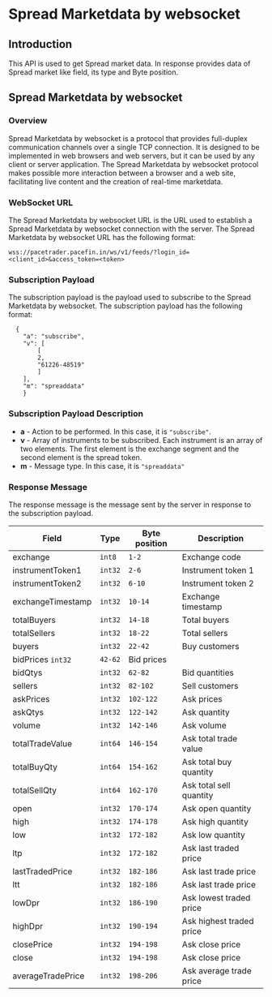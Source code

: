 # Spread Marketdata by websocket

## Introduction
This API is used to get Spread market data. In response provides data of Spread market like field, its type and Byte position.

## Spread Marketdata by websocket

### Overview
Spread Marketdata by websocket is a protocol that provides full-duplex communication channels over a single TCP connection. It is designed to be implemented in web browsers and web servers, but it can be used by any client or server application. The Spread Marketdata by websocket protocol makes possible more interaction between a browser and a web site, facilitating live content and the creation of real-time marketdata.

### WebSocket URL
The Spread Marketdata by websocket URL is the URL used to establish a Spread Marketdata by websocket connection with the server. The Spread Marketdata by websocket URL has the following format:
```
wss://pacetrader.pacefin.in/ws/v1/feeds/?login_id=<client_id>&access_token=<token>
```

### Subscription Payload
The subscription payload is the payload used to subscribe to the Spread Marketdata by websocket. The subscription payload has the following format:
```
  {
    "a": "subscribe",
    "v": [
        [
        2,
        "61226-48519"
        ]
    ],
    "m": "spreaddata"
    }
```


### Subscription Payload Description
- **a** - Action to be performed. In this case, it is `"subscribe"`.
- **v** - Array of instruments to be subscribed. Each instrument is an array of two elements. The first element is the exchange segment and the second element is the spread token.
- **m** - Message type. In this case, it is `"spreaddata"`

### Response Message
The response message is the message sent by the server in response to the subscription payload.

| Field |	Type  |	Byte position | Description |
| --- | --- | --- | --- |
exchange	|`int8`	 | `1-2` |    Exchange code |
instrumentToken1 |	`int32` |	`2-6` | Instrument token 1 |
instrumentToken2 |	`int32` |	`6-10` | Instrument token 2 |
exchangeTimestamp | `int32`	| `10-14 ` | Exchange timestamp |
totalBuyers | `int32`|	`14-18` | Total buyers | 
totalSellers |	`int32`	| `18-22` | Total sellers |
buyers	|`int32` |	`22-42` | Buy customers | 
bidPrices	`int32` |	`42-62` | Bid prices |
bidQtys	 |`int32`	| `62-82` |	Bid quantities |
sellers	| `int32`	| `82-102` | Sell customers |
askPrices |	`int32`	|`102-122` | Ask prices |
askQtys	| `int32` |	`122-142` | Ask quantity
volume	|`int32`|`142-146` | Ask volume |
totalTradeValue	|`int64` | `146-154`| Ask total trade value |
totalBuyQty	|`int64`|	`154-162` | Ask total buy quantity |
totalSellQty |	`int64` |	`162-170` | Ask total sell quantity |
open |	`int32`	| `170-174` | Ask open quantity |
high |	`int32` |	`174-178` | Ask high quantity |
low	 | `int32`	| `172-182` | Ask low quantity |
ltp	 | `int32` |	`172-182` | Ask last traded price |
lastTradedPrice	|`int32`	|`182-186`| Ask last trade price |
ltt	 |`int32` | `182-186` | Ask last trade price |
lowDpr	|`int32` | `186-190` | Ask lowest traded price |
highDpr	| `int32` |	`190-194` | Ask highest traded price |
closePrice | `int32`	| `194-198` | Ask close price |
close	| `int32` |	`194-198` | Ask close price |
averageTradePrice|`int32` |	`198-206` | Ask average trade price |